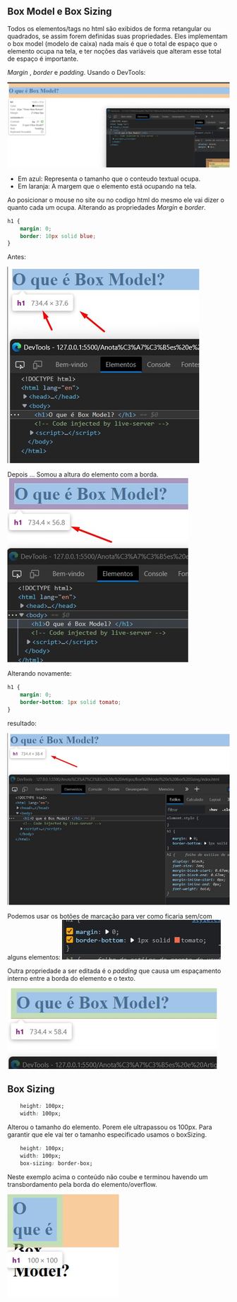 

## Box Model e Box Sizing

Todos os elementos/tags no html são exibidos de forma retangular ou quadrados, se assim forem definidas suas propriedades. Eles implementam o box model (modelo de caixa) nada mais é que o total de espaço que o elemento ocupa na tela, e ter noções das variáveis que alteram esse total de espaço é importante.

_Margin_ , _border_ e _padding_.
Usando o DevTools:

![Alt text](img/box1.jpg)
- Em azul: Representa o tamanho que o conteudo textual ocupa.
- Em laranja: A margem que o elemento está ocupando na tela.

Ao posicionar o mouse no site ou no codigo html do mesmo ele vai dizer o quanto cada um ocupa.
Alterando as propriedades _Margin_ e _border_.
````css
h1 {
    margin: 0;
    border: 10px solid blue;
}
````

Antes:

![Alt text](img/ex1211.jpg)

Depois ...
Somou a altura do elemento com a borda. 
![Alt text](img/ex1212.jpg)


Alterando novamente: 

````css
h1 {
    margin: 0;
    border-bottom: 1px solid tomato;
}
````

resultado: 

![Alt text](img/ex1213.jpg)

Podemos usar os botões de marcação para ver como ficaria sem/com alguns elementos:
![Alt text](img/interessante1.jpg)

Outra propriedade a ser editada é o _padding_ que causa um espaçamento interno entre a borda do elemento e o texto.

![Alt text](img/padding.jpg)


## Box Sizing

````css
    height: 100px;
    width: 100px;
````

Alterou o tamanho do elemento. Porem ele ultrapassou os 100px. Para garantir que ele vai ter o tamanho especificado usamos o boxSizing.


````css
    height: 100px;
    width: 100px;
    box-sizing: border-box;
````
Neste exemplo acima o conteúdo não coube e terminou havendo um transbordamento pela borda do elemento/overflow.

![Alt text](img/boxsizing.jpg)
